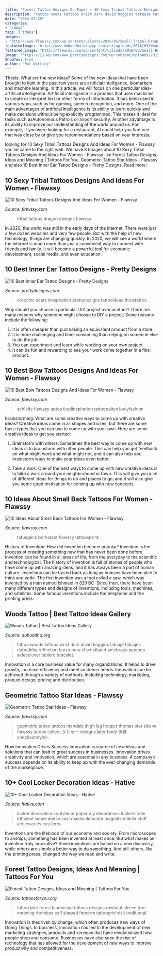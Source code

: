 ```yaml
---
title: "Forest Tattoo Designs On Paper ~ 10 Sexy Tribal Tattoos Designs And Ideas For Women"
description: "Tattoo woods tattoos wrist dark david boggins tatuaje tatuajes dubuddha reflection brazo para el wristband antebrazo appears seleccionar tablero bracelet"
date: "2023-07-29"
categories:
- "ideas"
tags: ["ideas"]
images:
- "http://www.flawssy.com/wp-content/uploads/2016/06/Small-Tribal-Dragon-Tattoos.jpg"
featuredImage: "http://www.dubuddha.org/wp-content/uploads/2016/03/Woods-Tattoo-by-David-Boggins.jpg"
featured_image: "http://flawssy.com/wp-content/uploads/2016/06/Small-Bow-Tattoos-On-Wrist.jpg"
image: "https://i1.wp.com/www.prettydesigns.com/wp-content/uploads/2015/01/Crown-Inner-Ear-Tattoo.jpg?fit=375%2C500&amp;ssl=1"
ShowToc: true
author: "Pat Witting"
---
```



Thesis: What are the new ideas?
Some of the new ideas that have been brought to light in the past few years are artificial intelligence, biomarkers and machine learning. In this article, we will focus on one particular idea- artificial intelligence. Artificial intelligence is a process that uses machines to create or interpret text or other forms of information. It has been used in various ways such as for gaming, speech recognition, and more. 
One of the main advantages of artificial intelligence is its ability to learn quickly and make decisions without being explicitly programmed. This makes it ideal for tasks such asAutonomous Patrols or airport security. Another advantage is its ability to improve our understanding of the world around us. For example, if you were looking for a restaurant, AI could help you find one that was close by or give you recommendations based on your interests.

	

		
looking for 10 Sexy Tribal Tattoos Designs And Ideas For Women - Flawssy you've came to the right web. We have 8 Images about 10 Sexy Tribal Tattoos Designs And Ideas For Women - Flawssy like Forest Tattoo Designs, Ideas and Meaning | Tattoos For You, Geometric Tattoo Star Ideas - Flawssy and also 10 Best Inner Ear Tattoo Designs - Pretty Designs. Read more:
		
    
## 10 Sexy Tribal Tattoos Designs And Ideas For Women - Flawssy

<img loading=lazy src="http://www.flawssy.com/wp-content/uploads/2016/06/Small-Tribal-Dragon-Tattoos.jpg" onerror="this.onerror=null;this.src='https://tse3.mm.bing.net/th?id=OIP.DGh2npVTZjfyiHoEhkPr5QHaJ4&amp;pid=15.1';" alt="10 Sexy Tribal Tattoos Designs And Ideas For Women - Flawssy">

_Source: flawssy.com_

>tribal tattoos dragon designs flawssy. 

	

In 2020, the world was still in the early days of the internet. There were just a few dozen websites and very few people. But with the help of new technology, things are changing quickly. In 2020, we will see a world where the internet is much more than just a convenient way to connect with friends and family. It will become a powerful tool for economic development, social media, and even education.

    
## 10 Best Inner Ear Tattoo Designs - Pretty Designs

<img loading=lazy src="https://i1.wp.com/www.prettydesigns.com/wp-content/uploads/2015/01/Crown-Inner-Ear-Tattoo.jpg?fit=375%2C500&amp;ssl=1" onerror="this.onerror=null;this.src='https://tse1.mm.bing.net/th?id=OIP.wnt69QsbkEGwdDPjmRZD6QHaJ4&amp;pid=15.1';" alt="10 Best Inner Ear Tattoo Designs - Pretty Designs">

_Source: prettydesigns.com_

>orecchio scars inkspiration prettydesigns tattooideas thisistattoo. 

	

Why should you choose a particular DIY project over another?
There are many reasons why someone might choose to DIY a project. Some reasons include the following: 
1) It is often cheaper than purchasing an equivalent product from a store.
2) It is more challenging and time-consuming than relying on someone else to do the job.
3) You can experiment and learn while working on your own project.
4) It can be fun and rewarding to see your work come together in a final product.

    
## 10 Best Bow Tattoos Designs And Ideas For Women - Flawssy

<img loading=lazy src="http://flawssy.com/wp-content/uploads/2016/06/Small-Bow-Tattoos-On-Wrist.jpg" onerror="this.onerror=null;this.src='https://tse1.mm.bing.net/th?id=OIP.XVfTGIC_zUNicUkvbnz9cQHaJ4&amp;pid=15.1';" alt="10 Best Bow Tattoos Designs And Ideas For Women - Flawssy">

_Source: flawssy.com_

>schleife flawssy tattos feedinspiration tattoopaityn luvlyfashion. 

	

brainstorming: What are some creative ways to come up with creative ideas?
Creative ideas come in all shapes and sizes, but there are some basic types that you can use to come up with your own. Here are some creative ideas to get you started:
1. Brainstorm with others: Sometimes the best way to come up with new ideas is to brainstorm with other people. This can help you get feedback on what might work and what might not, and it can also help you brainstorm ways to make your ideas even better.

2. Take a walk: One of the best ways to come up with new creative ideas is to take a walk around your neighborhood or town. This will give you a lot of different ideas for things to do and places to go, and it will also give you some good motivation for coming up with new concepts.


    
## 10 Ideas About Small Back Tattoos For Women - Flawssy

<img loading=lazy src="https://www.flawssy.com/wp-content/uploads/2016/06/Small-Butterfly-Tattoos-for-Women-3.jpg" onerror="this.onerror=null;this.src='https://tse3.mm.bing.net/th?id=OIP.9ii_Z6jamskNf4s7pVuJggHaLI&amp;pid=15.1';" alt="10 Ideas About Small Back Tattoos For Women - Flawssy">

_Source: flawssy.com_

>tatuagens borboleta flawssy tattoosprint. 

	

History of Invention: How did Invention become popular?
Invention is the process of creating something new that has never been done before. Invention can be found in all areas of life, from the everyday to the scientific and technological. The history of invention is full of stories of people who have come up with amazing ideas, and it has always been a part of human culture. Inventions can be traced back as long as humans have been able to think and write. The first invention was a tool called a saw, which was invented by a man named Ishmael in 829 BC. Since then, there have been many different types and designs of inventions, including tools, machines, and satellites. Some famous inventions include the telephone and the printing press.

    
## Woods Tattoo | Best Tattoo Ideas Gallery

<img loading=lazy src="http://www.dubuddha.org/wp-content/uploads/2016/03/Woods-Tattoo-by-David-Boggins.jpg" onerror="this.onerror=null;this.src='https://tse1.mm.bing.net/th?id=OIP.kHZnNNNiOtF8VNYihEO7CwHaHa&amp;pid=15.1';" alt="Woods Tattoo | Best Tattoo Ideas Gallery">

_Source: dubuddha.org_

>tattoo woods tattoos wrist dark david boggins tatuaje tatuajes dubuddha reflection brazo para el wristband antebrazo appears seleccionar tablero bracelet. 

	

Innovation is a core business value for many organizations. It helps to drive growth, increase efficiency and meet customer needs. Innovation can be achieved through a variety of methods, including technology, marketing, product design, pricing and distribution.

    
## Geometric Tattoo Star Ideas - Flawssy

<img loading=lazy src="http://flawssy.com/wp-content/uploads/2016/12/Geometric-Tattoo-New.jpg" onerror="this.onerror=null;this.src='https://tse1.mm.bing.net/th?id=OIP.UDqt6jGvzGndIQVcfqw0qwHaPY&amp;pid=15.1';" alt="Geometric Tattoo Star Ideas - Flawssy">

_Source: flawssy.com_

>geometric tattoo tattoos mandala thigh leg hooper thomas star sleeve flawssy tatoos collect タトゥー designs later body 保存 checkoutmyink. 

	

How Innovation Drives Success
Innovation is source of new ideas and solutions that can lead to great success in businesses. Innovation drives creativity and innovation, which are essential in any business. A company’s success depends on its ability to keep up with the ever-changing demands of the marketplace.

    
## 10+ Cool Locker Decoration Ideas - Hative

<img loading=lazy src="https://hative.com/wp-content/uploads/2014/05/locker-decoration/4-contact-paper-locker-decoration.jpg" onerror="this.onerror=null;this.src='https://tse2.mm.bing.net/th?id=OIP.OKAdD3z3iR9AekLOzqiHPQHaJ6&amp;pid=15.1';" alt="10+ Cool Locker Decoration Ideas - Hative">

_Source: hative.com_

>locker decoration cool decor paper diy decorations lockers cute efficient sense doesn cost makes decorate magnets middle stuff accessories casilleros. 

	

Inventions are the lifeblood of our economy and society. From microscopes to airships, something has been invented at least once. But what makes an invention truly innovative? Some inventions are based on a new discovery, while others are simply a better way to do something. And still others, like the printing press, changed the way we read and write.

    
## Forest Tattoo Designs, Ideas And Meaning | Tattoos For You

<img loading=lazy src="https://www.tattoosforyou.org/wp-content/uploads/2017/12/Lake-Forest-Tattoo.jpg" onerror="this.onerror=null;this.src='https://tse3.mm.bing.net/th?id=OIP.zYrk5sEhRnPzW5M7n-VIZQHaKX&amp;pid=15.1';" alt="Forest Tattoo Designs, Ideas and Meaning | Tattoos For You">

_Source: tattoosforyou.org_

>tattoo lake forest landscape tattoos designs rowboat sleeve tree meaning rhombus calf shaped forearm tattoogrid visit traditional. 

	

Innovation is thedriven by change, which often produces new ways of Doing Things. In business, innovation has led to the development of new marketing strategies, products and services that have revolutionized how people shop and consume. Businesses have also seen the rise of technology that has allowed for the development of new ways to improve productivity and competitiveness.

